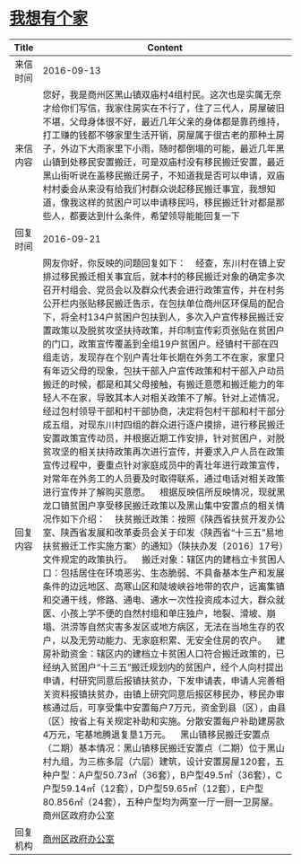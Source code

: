 # <a href="http://www.shangluo.gov.cn/zmhd/ldxxxx.jsp?urltype=leadermail.LeaderMailContentUrl&wbtreeid=1112&leadermailid=3813">我想有个家</a>
| Title |                                                                                                                                                                                                                                                                                                                                                                                                                                                                                                                                                                                              Content                                                                                                                                                                                                                                                                                                                                                                                                                                                                                                                                                                                               |
|:-----:|----------------------------------------------------------------------------------------------------------------------------------------------------------------------------------------------------------------------------------------------------------------------------------------------------------------------------------------------------------------------------------------------------------------------------------------------------------------------------------------------------------------------------------------------------------------------------------------------------------------------------------------------------------------------------------------------------------------------------------------------------------------------------------------------------------------------------------------------------------------------------------------------------------------------------------------------------------------------------------------------------------------------------------------------------------------------------------------------------------------------------------------------------------------------------------------------------|
| 来信时间  | 2016-09-13                                                                                                                                                                                                                                                                                                                                                                                                                                                                                                                                                                                                                                                                                                                                                                                                                                                                                                                                                                                                                                                                                                                                                                                         |
| 来信内容  | 您好，我是商州区黑山镇双庙村4组村民。这次也是实属无奈才给你们写信，我家住房实在不行了，住了三代人，房屋破旧不堪，父母身体很不好，最近几年父亲的身体都是靠药维持，打工赚的钱都不够家里生活开销，房屋属于很古老的那种土房子，外边下大雨家里下小雨，随时都倒塌的可能，最近几年黑山镇到处移民安置搬迁，可是双庙村没有移民搬迁安置，最近黑山街听说在盖移民搬迁房子，不知道我是否可以申请，双庙村村委会从来没有给我们村群众说起移民搬迁事宜，我想知道，像我这样的贫困户可以申请移民吗，移民搬迁针对都是那些人，都要达到什么条件，希望领导能能回复一下                                                                                                                                                                                                                                                                                                                                                                                                                                                                                                                                                                                                                                                                                                                                                                                                                                                                                                                           |
| 回复时间  | 2016-09-21                                                                                                                                                                                                                                                                                                                                                                                                                                                                                                                                                                                                                                                                                                                                                                                                                                                                                                                                                                                                                                                                                                                                                                                         |
| 回复内容  | 网友你好，你反映的问题回复如下：    经查，东川村在镇上安排过移民搬迁相关事宜后，就本村的移民搬迁对象的确定多次召开村组会、党员会以及群众代表会进行政策宣传，并在村务公开栏内张贴移民搬迁告示，在包扶单位商州区环保局的配合下，将全村134户贫困户包扶到人，多次入户宣传移民搬迁安置政策以及脱贫攻坚扶持政策，并印制宣传彩页张贴在贫困户的门口，政策宣传覆盖到全组19户贫困户。经镇村干部在四组走访，发现存在个别户青壮年长期在外务工不在家，家里只有年迈父母的现象，包扶干部入户宣传政策和村干部入户动员搬迁的时候，都是和其父母接触，有搬迁意愿和搬迁能力的年轻人不在家，导致其本人对相关政策不了解。针对上述情况，经过包村领导干部和村干部协商，决定将包村干部和村干部分成五组，对现东川村四组的群众进行逐户摸排，进行移民搬迁安置政策宣传动员，并根据近期工作安排，针对贫困户，对脱贫攻坚的相关扶持政策再次进行宣传，并要求入户人员在政策宣传过程中，要重点针对家庭成员中的青壮年进行政策宣传，对常年在外务工的人员要及时取得联系，通过电话对相关政策进行宣传并了解购买意愿。    根据反映信所反映情况，现就黑龙口镇贫困户享受移民搬迁政策以及黑山集中安置点的相关情况作如下介绍：    扶贫搬迁政策：按照《陕西省扶贫开发办公室、陕西省发展和改革委员会关于印发〈陕西省“十三五”易地扶贫搬迁工作实施方案〉的通知》（陕扶办发〔2016〕17号）文件规定的政策执行。    搬迁对象：辖区内的建档立卡贫困人口：包括居住在环境恶劣、生态脆弱、不具备基本生产和发展条件的边远地区、高寒山区和陡坡峡谷地带的农户，远离集镇和交通干线，修路、通电、通水一次性投资成本过大，群众就医、小孩上学不便的自然村组和单庄独户，地裂、滑坡、崩塌、洪涝等自然灾害多发区或地方病区，无法在当地生存的农户，以及无劳动能力、无家庭积累、无安全住房的农户。    建房补助资金：辖区内的建档立卡贫困人口符合搬迁政策的，已经纳入贫困户“十三五”搬迁规划内的贫困户，经个人向村提出申请，村研究同意后报镇扶贫办，下发申请表，申请人完善相关资料报镇扶贫办，由镇上研究同意后报区移民办，移民办审核通过后，可享受集中安置每户7万元，资金到县（区），由县（区）按省上有关规定补助和实施。分散安置每户补助建房款4万元，宅基地腾退复垦1万元。    黑山镇移民搬迁安置点（二期）基本情况：黑山镇移民搬迁安置点（二期）位于黑山村九组，为三栋多层（六层）建筑，设计安置房屋120套，五种户型：A户型50.73㎡（36套），B户型49.5㎡（36套），C户型59.14㎡（12套），D户型59.65㎡（12套），E户型80.856㎡（24套），五种户型均为两室一厅一厨一卫房屋。商州区政府办公室 |
| 回复机构  | <a href="../../category/agencies/商州区政府办公室.md">商州区政府办公室</a>                                                                                                                                                                                                                                                                                                                                                                                                                                                                                                                                                                                                                                                                                                                                                                                                                                                                                                                                                                                                                                                                                                                                         |